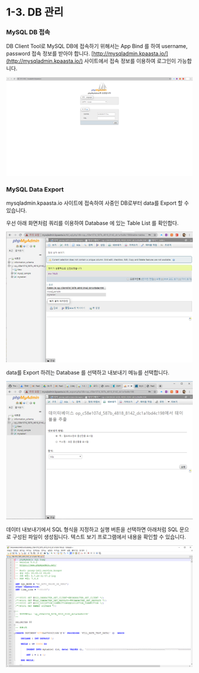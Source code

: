 # 1-3. DB 관리

### MySQL DB 접속    

DB Client Tool로 MySQL DB에 접속하기 위해서는 App Bind 를 하여 username, password 접속 정보를 받아야 합니다. [http://mysqladmin.kpaasta.io/](http://mysqladmin.kpaasta.io/) 사이트에서 접속 정보를 이용하여 로그인이 가능합니다.

![](../.gitbook/assets/mysql_-_dbclient_%20%282%29.png)

### MySQL Data Export

mysqladmin.kpaasta.io 사이트에 접속하여 사중인 DB로부터 data를 Export 할 수 있습니다.

우선 아래 화면처럼 쿼리를 이용하여 Database 에 있는 Table List 를 확인합다.

![](../.gitbook/assets/showtables.png)

data를 Export 하려는 Database 를 선택하고 내보내기 메뉴를 선택합니다.

![](../.gitbook/assets/export_tables_1.png)

데이터 내보내기에서 SQL 형식을 지정하고 실행 버튼을 선택하면 아래처럼 SQL 문으로 구성된 파일이 생성됩니다. 텍스트 보기 프로그램에서 내용을 확인할 수 있습니다.

![](../.gitbook/assets/export_tables_2.png)

